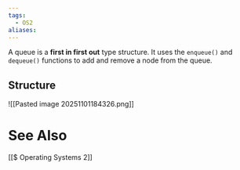 ```yaml
---
tags:
  - OS2
aliases:
---
```

A queue is a **first in first out** type structure.
It uses the `enqueue()` and `dequeue()` functions to add and remove a node from the queue.

## Structure
![[Pasted image 20251101184326.png]]
# See Also
[[$ Operating Systems 2]]